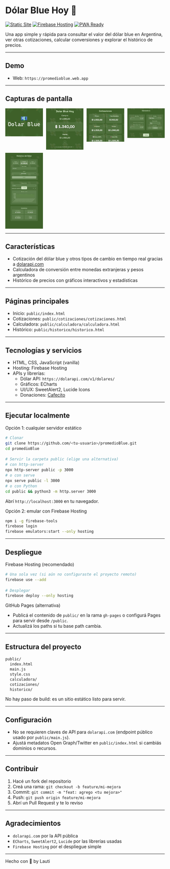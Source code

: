 # Dólar Blue Hoy 💸

[![Static Site](https://img.shields.io/badge/site-static-2ea44f)](./public/index.html)
[![Firebase Hosting](https://img.shields.io/badge/hosting-firebase-ffca28?logo=firebase&logoColor=000)](https://firebase.google.com/products/hosting)
[![PWA Ready](https://img.shields.io/badge/pwa-ready-5a0fc8)](./public/manifest.json)

Una app simple y rápida para consultar el valor del dólar blue en Argentina, ver otras cotizaciones, calcular conversiones y explorar el histórico de precios.

---

## Demo

- Web: `https://promedioblue.web.app`

---

## Capturas de pantalla

<div style="display: grid; grid-template-columns: repeat(4, 1fr); gap: 10px;">
  <img src="public/share_banner.png" alt="Banner de la app" style="width: 100%;">
  <img src="docs/screenshots/home.png" alt="Pantalla de inicio" style="width: 100%;">
  <img src="docs/screenshots/cotizaciones.png" alt="Cotizaciones" style="width: 100%;">
  <img src="docs/screenshots/calculadora.png" alt="Calculadora" style="width: 100%;">
  <img src="docs/screenshots/historico.png" alt="Histórico" style="width: 100%;">
</div>

---

## Características

- Cotización del dólar blue y otros tipos de cambio en tiempo real gracias a <a href="https://dolarapi.com/">dolarapi.com</a>
- Calculadora de conversión entre monedas extranjeras y pesos argentinos
- Histórico de precios con gráficos interactivos y estadísticas

---

## Páginas principales

- Inicio: `public/index.html`
- Cotizaciones: `public/cotizaciones/cotizaciones.html`
- Calculadora: `public/calculadora/calculadora.html`
- Histórico: `public/historico/historico.html`

---

## Tecnologías y servicios

- HTML, CSS, JavaScript (vanilla)
- Hosting: Firebase Hosting
- APIs y librerías:
  - Dólar API: `https://dolarapi.com/v1/dolares/`
  - Gráficos: ECharts
  - UI/UX: SweetAlert2, Lucide Icons
  - Donaciones: <a href="https://cafecito.app/losio">Cafecito</a>

---

## Ejecutar localmente

Opción 1: cualquier servidor estático

```bash
# Clonar
git clone https://github.com/<tu-usuario>/promedioBlue.git
cd promedioBlue

# Servir la carpeta public (elige una alternativa)
# con http-server
npx http-server public -p 3000
# o con serve
npx serve public -l 3000
# o con Python
cd public && python3 -m http.server 3000
```

Abrí `http://localhost:3000` en tu navegador.

Opción 2: emular con Firebase Hosting

```bash
npm i -g firebase-tools
firebase login
firebase emulators:start --only hosting
```

---

## Despliegue

Firebase Hosting (recomendado)

```bash
# Una sola vez (si aún no configuraste el proyecto remoto)
firebase use --add

# Desplegar
firebase deploy --only hosting
```

GitHub Pages (alternativa)

- Publicá el contenido de `public/` en la rama `gh-pages` o configurá Pages para servir desde `/public`.
- Actualizá los paths si tu base path cambia.

---

## Estructura del proyecto

```
public/
  index.html
  main.js
  style.css
  calculadora/
  cotizaciones/
  historico/
```

No hay paso de build: es un sitio estático listo para servir.

---

## Configuración

- No se requieren claves de API para `dolarapi.com` (endpoint público usado por `public/main.js`).
- Ajustá metadatos Open Graph/Twitter en `public/index.html` si cambiás dominios o recursos.

---

## Contribuir

1. Hacé un fork del repositorio
2. Creá una rama: `git checkout -b feature/mi-mejora`
3. Commit: `git commit -m "feat: agrego <tu mejora>"`
4. Push: `git push origin feature/mi-mejora`
5. Abrí un Pull Request y te lo reviso

---

## Agradecimientos

- `dolarapi.com` por la API pública
- `ECharts`, `SweetAlert2`, `Lucide` por las librerías usadas
- `Firebase Hosting` por el despliegue simple

---

Hecho con 💚 by Lauti
